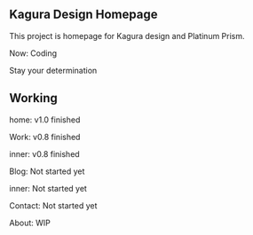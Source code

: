 ## Kagura Design Homepage

This project is homepage for Kagura design and Platinum Prism.

Now: Coding

Stay your determination

## Working

home: v1.0 finished

Work: v0.8 finished

inner: v0.8 finished

Blog: Not started yet

inner: Not started yet

Contact: Not started yet

About: WIP